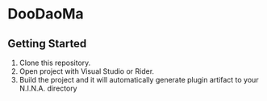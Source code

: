 ﻿# DooDaoMa

## Getting Started
1. Clone this repository.
2. Open project with Visual Studio or Rider.
3. Build the project and it will automatically generate plugin artifact to your N.I.N.A. directory
